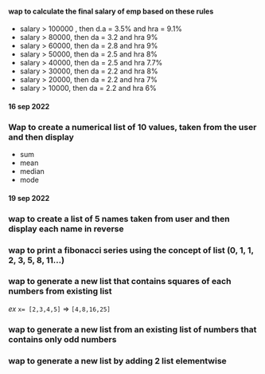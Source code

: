 #### wap to calculate the final salary of emp based on  these rules

- salary > 100000 , then d.a = 3.5% and hra = 9.1%
- salary > 80000, then da = 3.2 and hra 9%
- salary > 60000, then da = 2.8 and hra 9%
- salary > 50000, then da = 2.5 and hra 8%
- salary > 40000, then da = 2.5 and hra 7.7%
- salary > 30000, then da = 2.2 and hra 8%
- salary > 20000, then da = 2.2 and hra 7%
- salary > 10000, then da = 2.2 and hra 6%

#### 16 sep 2022
### Wap to create a numerical list of 10 values, taken from the user and then display
- sum
- mean
- median
- mode

#### 19 sep 2022

### wap to create a list of 5 names taken from user and then display each name in reverse

### wap to print a fibonacci series using the concept of list (0, 1, 1, 2, 3, 5, 8, 11...)

### wap to generate a new list that contains squares of each numbers from existing list
*ex* `x= [2,3,4,5]` => `[4,8,16,25]`

### wap to generate a new list from an existing list of numbers that contains only odd numbers

### wap to generate a  new list by adding 2 list elementwise
